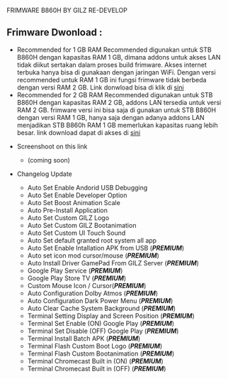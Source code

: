 FRIMWARE B860H BY GILZ RE-DEVELOP

## Frimware Dwonload :
   + Recommended for 1 GB RAM
Recommended digunakan untuk STB B860H dengan kapasitas RAM 1 GB, dimana addons untuk akses LAN tidak diikut sertakan dalam proses build frimware. Akses internet terbuka hanya bisa di gunakaan dengan jaringan WiFi. Dengan versi recommended untuk RAM 1 GB ini fungsi frimware tidak berbeda dengan versi RAM 2 GB. Link donwload bisa di klik di [sini](https://www.mediafire.com/file/szbkevh6o98vgum/GILZTV-6.0-20210203-B860H-v2.0RM1.exe/file)
   + Recommended for 2 GB RAM
Recommended digunakan untuk STB B860H dengan kapasitas RAM 2 GB, addons LAN tersedia untuk versi RAM 2 GB. frimware versi ini bisa saja di gunakan untuk STB B860H dengan versi RAM 1 GB, hanya saja dengan adanya addons LAN menjadikan STB B860h RAM 1 GB memerlukan kapasitas ruang lebih besar. link download dapat di akses di [sini](https://www.mediafire.com/file/aql72hi8i78ncti/GILZTV-6.0-20210203-B860H-v2.0RM2.exe/file)    
 
* Screenshoot on this link
    + (coming soon)

* Changelog Update
    + Auto Set Enable Andorid USB Debugging
    + Auto Set Enable Developer Option
    + Auto Set Boost Animation Scale
    + Auto Pre-Install Application
    + Auto Set Custom GILZ Logo
    + Auto Set Custom GILZ Bootanimation
    + Auto Set Custom UI Touch Sound
    + Auto Set default granted root system all app
    + Auto Set Enable Intallation APK from USB (_**PREMIUM**_)
    + Auto set icon mod cursor/mouse (_**PREMIUM**_)
    + Auto Install Driver GamePad From GILZ Server (_**PREMIUM**_)
    + Google Play Service (_**PREMIUM**_)
    + Google Play Store TV (_**PREMIUM**_)
    + Custom Mouse Icon / Cursor(_**PREMIUM**_)
    + Auto Configuration Dolby Atmos (_**PREMIUM**_)
    + Auto Configuration Dark Power Menu (_**PREMIUM**_)
    + Auto Clear Cache System Background (_**PREMIUM**_)
    + Terminal Setting Display and Screen Position (_**PREMIUM**_)
    + Terminal Set Enable (ON) Google Play (_**PREMIUM**_)
    + Terminal Set Disable (OFF) Google Play (_**PREMIUM**_)
    + Terminal Install Batch APK (_**PREMIUM**_)
    + Terminal Flash Custom Boot Logo (_**PREMIUM**_)
    + Terminal Flash Custom Bootanimation (_**PREMIUM**_)
    + Terminal Chromecast Built in (ON) (_**PREMIUM**_)
    + Terminal Chromecast Built in (OFF) (_**PREMIUM**_)
